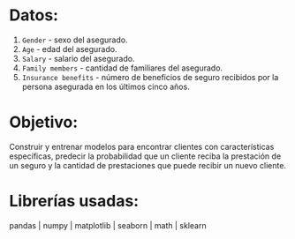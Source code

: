 # Datos:

1. `Gender` - sexo del asegurado.
2. `Age` - edad del asegurado.
3. `Salary` - salario del asegurado.
4. `Family members` - cantidad de familiares del asegurado.
5. `Insurance benefits` - número de beneficios de seguro recibidos por la persona asegurada en los últimos cinco años.

# Objetivo:

Construir y entrenar modelos para encontrar clientes con características específicas, predecir la probabilidad que un cliente reciba la prestación de un seguro y la cantidad de prestaciones que puede recibir un nuevo cliente.

# Librerías usadas:

pandas | numpy | matplotlib | seaborn | math | sklearn